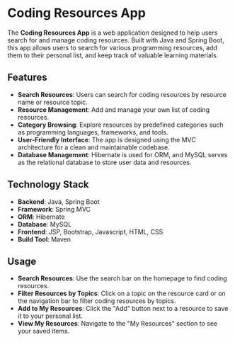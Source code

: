 # Coding Resources App

The **Coding Resources App** is a web application designed to help users search for and manage coding resources. Built
with
Java and Spring Boot, this app allows users to search for various programming resources, add them to their personal
list, and keep track of valuable learning materials.

## Features

- **Search Resources**: Users can search for coding resources by resource name or resource topic.
- **Resource Management**: Add and manage your own list of coding resources.
- **Category Browsing**: Explore resources by predefined categories such as programming languages, frameworks, and
  tools.
- **User-Friendly Interface**: The app is designed using the MVC architecture for a clean and maintainable codebase.
- **Database Management**: Hibernate is used for ORM, and MySQL serves as the relational database to store user data and
  resources.

## Technology Stack

- **Backend**: Java, Spring Boot
- **Framework**: Spring MVC
- **ORM**: Hibernate
- **Database**: MySQL
- **Frontend**: JSP, Bootstrap, Javascript, HTML, CSS
- **Build Tool**: Maven

## Usage

- **Search Resources**: Use the search bar on the homepage to find coding resources.
- **Filter Resources by Topics**: Click on a topic on the resource card or on the navigation bar to filter coding
  resources by topics.
- **Add to My Resources**: Click the "Add" button next to a resource to save it to your personal list.
- **View My Resources**: Navigate to the "My Resources" section to see your saved items.
